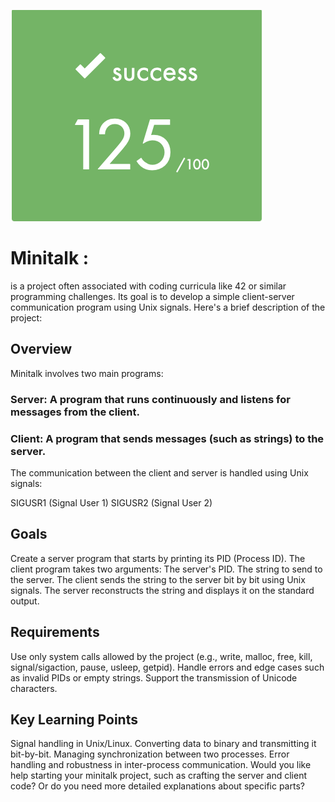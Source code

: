 ![Alt text](nothing/success.png)

# Minitalk :
is a project often associated with coding curricula like 42 or similar programming challenges. Its goal is to develop a simple client-server communication program using Unix signals. Here's a brief description of the project:

## Overview
Minitalk involves two main programs:

### Server: A program that runs continuously and listens for messages from the client.
### Client: A program that sends messages (such as strings) to the server.
The communication between the client and server is handled using Unix signals:

SIGUSR1 (Signal User 1)
SIGUSR2 (Signal User 2)

## Goals
Create a server program that starts by printing its PID (Process ID).
The client program takes two arguments:
The server's PID.
The string to send to the server.
The client sends the string to the server bit by bit using Unix signals.
The server reconstructs the string and displays it on the standard output.

## Requirements
Use only system calls allowed by the project (e.g., write, malloc, free, kill, signal/sigaction, pause, usleep, getpid).
Handle errors and edge cases such as invalid PIDs or empty strings.
Support the transmission of Unicode characters.

## Key Learning Points
Signal handling in Unix/Linux.
Converting data to binary and transmitting it bit-by-bit.
Managing synchronization between two processes.
Error handling and robustness in inter-process communication.
Would you like help starting your minitalk project, such as crafting the server and client code? Or do you need more detailed explanations about specific parts?
